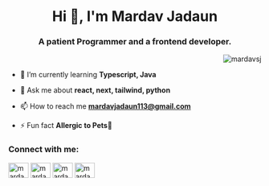 <h1 align="center">Hi 👋, I'm Mardav Jadaun</h1>
<h3 align="center">A patient Programmer and a frontend developer.</h3>

<p align="right"> <img src="https://komarev.com/ghpvc/?username=mardavsj&label=Profile%20views&color=0e75b6&style=flat" alt="mardavsj" /> </p>

- 🌱 I’m currently learning **Typescript, Java**

- 💬 Ask me about **react, next, tailwind, python**

- 📫 How to reach me **mardavjadaun113@gmail.com**

- ⚡ Fun fact **Allergic to Pets🥲**

<h3 align="left">Connect with me:</h3>
<p align="left">
<a href="https://twitter.com/mardav_13" target="blank"><img align="center" src="https://raw.githubusercontent.com/rahuldkjain/github-profile-readme-generator/master/src/images/icons/Social/twitter.svg" alt="mardav_13" height="30" width="40" /></a>
<a href="https://linkedin.com/in/mardav jadaun" target="blank"><img align="center" src="https://raw.githubusercontent.com/rahuldkjain/github-profile-readme-generator/master/src/images/icons/Social/linked-in-alt.svg" alt="mardav jadaun" height="30" width="40" /></a>
<a href="https://instagram.com/mardav_113" target="blank"><img align="center" src="https://raw.githubusercontent.com/rahuldkjain/github-profile-readme-generator/master/src/images/icons/Social/instagram.svg" alt="mardav_113" height="30" width="40" /></a>
<a href="https://www.leetcode.com/mardav13" target="blank"><img align="center" src="https://raw.githubusercontent.com/rahuldkjain/github-profile-readme-generator/master/src/images/icons/Social/leet-code.svg" alt="mardav13" height="30" width="40" /></a>
</p>
<!-- <p><img align="left" src="https://github-readme-stats.vercel.app/api/top-langs?username=mardavsj&show_icons=true&locale=en&layout=compact" alt="mardavsj" /></p>
<p>&nbsp;<img align="center" src="https://github-readme-stats.vercel.app/api?username=mardavsj&show_icons=true&locale=en" alt="mardavsj" /></p>
 -->
